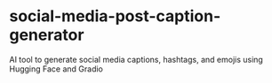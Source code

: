 # social-media-post-caption-generator
AI tool to generate social media captions, hashtags, and emojis using Hugging Face and Gradio
